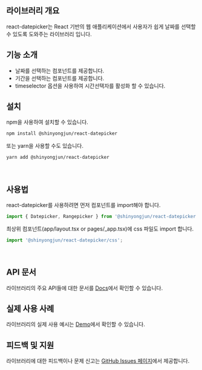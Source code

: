 ## 라이브러리 개요

react-datepicker는 React 기반의 웹 애플리케이션에서 사용자가 쉽게 날짜를 선택할 수 있도록 도와주는 라이브러리 입니다.
​

## 기능 소개

- 날짜를 선택하는 <Datepicker /> 컴포넌트를 제공합니다.
- 기간을 선택하는 <Rangepicker /> 컴포넌트를 제공합니다.
- timeselector 옵션을 사용하여 시간선택자를 활성화 할 수 있습니다.
  ​

## 설치

npm을 사용하여 설치할 수 있습니다.

```bash
npm install @shinyongjun/react-datepicker
```

또는 yarn을 사용할 수도 있습니다.

```bash
yarn add @shinyongjun/react-datepicker
```

​

## 사용법

react-datepicker를 사용하려면 먼저 컴포넌트를 import해야 합니다.

```javascript
import { Datepicker, Rangepicker } from '@shinyongjun/react-datepicker';
```

최상위 컴포넌트(app/layout.tsx or pages/\_app.tsx)에 css 파일도 import 합니다.

```javascript
import '@shinyongjun/react-datepicker/css';
```

​

## API 문서

라이브러리의 주요 API들에 대한 문서를 [Docs](https://shinyongjun.gitbook.io/react-datepicker/)에서 확인할 수 있습니다.

## 실제 사용 사례

라이브러리의 실제 사용 예시는 [Demo](https://shinyongjun.com/library/react-datepicker)에서 확인할 수 있습니다.
​

## 피드백 및 지원

라이브러리에 대한 피드백이나 문제 신고는 [GitHub Issues 페이지](https://github.com/flamecommit/react-datepicker/issues)에서 제공합니다.
